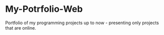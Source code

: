 # My-Potrfolio-Web

Portfolio of my programming projects up to now - presenting only projects that are online. 
